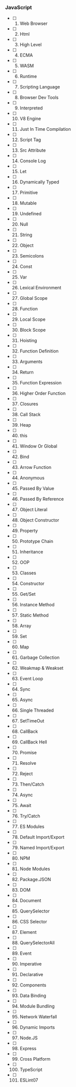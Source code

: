 ### JavaScript

- [ ] 1. Web Browser
- [ ] 2. Html
- [ ] 3. High Level
- [ ] 4. ECMA
- [ ] 5. WASM
- [ ] 6. Runtime
- [ ] 7. Scripting Language
- [ ] 8. Browser Dev Tools
- [ ] 9. Interpreted
- [ ] 10. V8 Engine
- [ ] 11. Just In Time Compilation
- [ ] 12. Script Tag
- [ ] 13. Src Attribute
- [ ] 14. Console Log
- [ ] 15. Let
- [ ] 16. Dynamically Typed
- [ ] 17. Primitive
- [ ] 18. Mutable
- [ ] 19. Undefined
- [ ] 20. Null
- [ ] 21. String
- [ ] 22. Object
- [ ] 23. Semicolons
- [ ] 24. Const
- [ ] 25. Var
- [ ] 26. Lexical Environment
- [ ] 27. Global Scope
- [ ] 28. Function
- [ ] 29. Local Scope
- [ ] 30. Block Scope
- [ ] 31. Hoisting
- [ ] 32. Function Definition
- [ ] 33. Arguments
- [ ] 34. Return
- [ ] 35. Function Expression
- [ ] 36. Higher Order Function
- [ ] 37. Closures
- [ ] 38. Call Stack
- [ ] 39. Heap
- [ ] 40. this
- [ ] 41. Window Or Global
- [ ] 42. Bind
- [ ] 43. Arrow Function
- [ ] 44. Anonymous
- [ ] 45. Passed By Value
- [ ] 46. Passed By Reference
- [ ] 47. Object Literal
- [ ] 48. Object Constructor
- [ ] 49. Property
- [ ] 50. Prototype Chain
- [ ] 51. Inheritance
- [ ] 52. OOP
- [ ] 53. Classes
- [ ] 54. Constructor
- [ ] 55. Get/Set
- [ ] 56. Instance Method
- [ ] 57. Static Method
- [ ] 58. Array
- [ ] 59. Set
- [ ] 60. Map
- [ ] 61. Garbage Collection
- [ ] 62. Weakmap & Weakset
- [ ] 63. Event Loop
- [ ] 64. Sync
- [ ] 65. Async
- [ ] 66. Single Threaded
- [ ] 67. SetTimeOut
- [ ] 68. CallBack
- [ ] 69. CallBack Hell
- [ ] 70. Promise
- [ ] 71. Resolve
- [ ] 72. Reject
- [ ] 73. Then/Catch
- [ ] 74. Async
- [ ] 75. Await
- [ ] 76. Try/Catch
- [ ] 77. ES Modules
- [ ] 78. Default Import/Export
- [ ] 79. Named Import/Export
- [ ] 80. NPM
- [ ] 81. Node Modules
- [ ] 82. Package.JSON
- [ ] 83. DOM
- [ ] 84. Document
- [ ] 85. QuerySelector 
- [ ] 86. CSS Selector 
- [ ] 87. Element 
- [ ] 88. QuerySelectorAll 
- [ ] 89. Event 
- [ ] 90. Imperative 
- [ ] 91. Declarative 
- [ ] 92. Components 
- [ ] 93. Data Binding 
- [ ] 94. Module Bundling 
- [ ] 95. Network Waterfall 
- [ ] 96. Dynamic Imports 
- [ ] 97. Node.JS 
- [ ] 98. Express 
- [ ] 99. Cross Platform 
- [ ] 100. TypeScript 
- [ ] 101. ESLint07 
